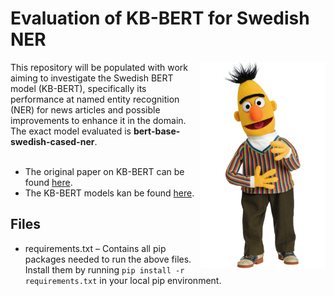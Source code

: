 # Evaluation of KB-BERT for Swedish NER
<img align="right" width="200" height="330" src="images/bert.png">
This repository will be populated with work aiming to investigate the Swedish BERT model (KB-BERT), specifically its performance at named entity recognition (NER) for news articles and possible improvements to enhance it in the domain. The exact model evaluated is <b>bert-base-swedish-cased-ner</b>.<br/><br/>

* The original paper on KB-BERT can be found [here](https://arxiv.org/pdf/2007.01658.pdf).
* The KB-BERT models kan be found [here](https://github.com/Kungbib/swedish-bert-models).


## Files
* requirements.txt – Contains all pip packages needed to run the above files. Install them by running `pip install -r requirements.txt` in your local pip environment.